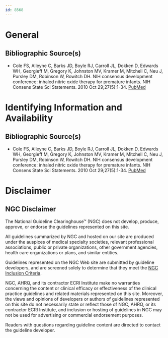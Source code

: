 ```yaml
---
id: 8568
---
```


# General

## Bibliographic Source(s)

- Cole FS, Alleyne C, Barks JD, Boyle RJ, Carroll JL, Dokken D, Edwards WH, Georgieff M, Gregory K, Johnston MV, Kramer M, Mitchell C, Neu J, Pursley DM, Robinson W, Rowitch DH. NIH consensus development conference: inhaled nitric oxide therapy for premature infants. NIH Consens State Sci Statements. 2010 Oct 29;27(5):1-34. [ PubMed ](http://www.ncbi.nlm.nih.gov/entrez/query.fcgi?cmd=Retrieve&db=pubmed&dopt=Abstract&list_uids=21042341)

# Identifying Information and Availability

## Bibliographic Source(s)

- Cole FS, Alleyne C, Barks JD, Boyle RJ, Carroll JL, Dokken D, Edwards WH, Georgieff M, Gregory K, Johnston MV, Kramer M, Mitchell C, Neu J, Pursley DM, Robinson W, Rowitch DH. NIH consensus development conference: inhaled nitric oxide therapy for premature infants. NIH Consens State Sci Statements. 2010 Oct 29;27(5):1-34. [ PubMed ](http://www.ncbi.nlm.nih.gov/entrez/query.fcgi?cmd=Retrieve&db=pubmed&dopt=Abstract&list_uids=21042341)

# Disclaimer

## NGC Disclaimer

The National Guideline Clearinghouse™ (NGC) does not develop, produce, approve, or endorse the guidelines represented on this site.

All guidelines summarized by NGC and hosted on our site are produced under the auspices of medical specialty societies, relevant professional associations, public or private organizations, other government agencies, health care organizations or plans, and similar entities.

Guidelines represented on the NGC Web site are submitted by guideline developers, and are screened solely to determine that they meet the [NGC Inclusion Criteria](/help-and-about/summaries/inclusion-criteria).

NGC, AHRQ, and its contractor ECRI Institute make no warranties concerning the content or clinical efficacy or effectiveness of the clinical practice guidelines and related materials represented on this site. Moreover, the views and opinions of developers or authors of guidelines represented on this site do not necessarily state or reflect those of NGC, AHRQ, or its contractor ECRI Institute, and inclusion or hosting of guidelines in NGC may not be used for advertising or commercial endorsement purposes.

Readers with questions regarding guideline content are directed to contact the guideline developer.

